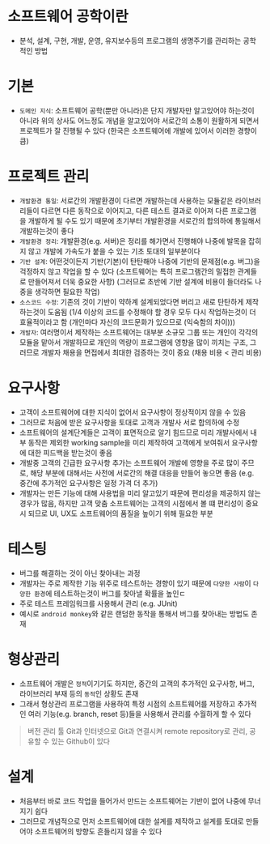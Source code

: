 # 소프트웨어 공학이란
- 분석, 설계, 구현, 개발, 운영, 유지보수등의 프로그램의 생명주기를 관리하는 공학적인 방법

# 기본
- `도메인 지식`: 소프트웨어 공학(뿐만 아니라)은 단지 개발자만 알고있어야 하는것이 아니라 위의 상사도 어느정도 개념을 알고있어야 서로간의 소통이 원활하게 되면서 프로젝트가 잘 진행될 수 있다 (한국은 소프트웨어에 개발에 있어서 이러한 경향이 큼)

# 프로젝트 관리
- `개발환경 통일`: 서로간의 개발환경이 다르면 개발하는데 사용하는 모듈같은 라이브러리들이 다르면 다른 동작으로 이어지고, 다른 테스트 결과로 이어져 다른 프로그램을 개발하게 될 수도 있기 때문에 
초기부터 개발환경을 서로간의 합의하에 통일해서 개발하는것이 좋다
- `개발환경 정리`: 개발환경(e.g. 서버)은 정리를 해가면서 진행해야 나중에 발목을 잡히지 않고 개발에 가속도가 붙을 수 있는 기초 토대의 일부분이다
- `기반 설계`: 어떤것이든지 기반(기본)이 탄탄해야 나중에 기반의 문제점(e.g. 버그)을 걱정하지 않고 작업을 할 수 있다 
(소프트웨어는 특히 프로그램간의 밀접한 관계들로 만들어져서 더욱 중요한 사항)
(그러므로 초반에 기반 설계에 비용이 들더라도 나중을 생각하면 필요한 작업)
- `소스코드 수정`: 기존의 것이 기반이 약하계 설계되었다면 버리고 새로 탄탄하게 제작하는것이 도움됨
 (1/4 이상의 코드를 수정해야 할 경우 모두 다시 작업하는것이 더 효율적이라고 함 (개인마다 자신의 코드문화가 있으므로 (익숙함의 차이)))
- `개발자`: 여러명이서 제작하는 소프트웨어는 대부분 소규모 그룹 또는 개인이 각각의 모듈을 맡아서 개발하므로 개인의 역량이
프로그램에 영향을 많이 끼치는 구조, 그러므로 개발자 채용을 면접에서 최대한 검증하는 것이 중요 (채용 비용 < 관리 비용)

# 요구사항
- 고객이 소프트웨어에 대한 지식이 없어서 요구사항이 정상적이지 않을 수 있음
- 그러므로 처음에 받은 요구사항을 토대로 고객과 개발사 서로 합의하에 수정
- 소프트웨어의 설계단계들은 고객이 표면적으로 알기 힘드므로 미리 개발사에서 내부 동작은 제외한 working sample을 미리 제작하여 고객에게 보여줘서 요구사항
에 대한 피드백을 받는것이 좋음
- 개발중 고객의 긴급한 요구사항 추가는 소프트웨어 개발에 영향을 주로 많이 주므로, 해당 부분에 대해서는 사전에 서로간의 
해결 대응을 만들어 놓으면 좋음 (e.g. 중간에 추가적인 요구사항은 일정 가격 더 추가)
- 개발자는 만든 기능에 대해 사용법을 미리 알고있기 때문에 편리성을 제공하지 않는 경우가 많음, 하지만 고객 맞춤 소프트웨어는 고객의 시점에서 
볼 떄 편리성이 중요시 되므로 UI, UX도 소프트웨어의 품질을 높이기 위해 필요한 부분


# 테스팅
- 버그를 해결하는 것이 아닌 찾아내는 과정
- 개발자는 주로 제작한 기능 위주로 테스트하는 경향이 있기 때문에 `다양한 사람`이 `다양한 환경`에 테스트하는것이 버그를 찾아낼 확률을 높인ㄷ
- 주로 테스트 프레임워크를 사용해서 관리 (e.g. JUnit)
- 예시로 `android monkey`와 같은 랜덤한 동작을 통해서 버그를 찾아내는 방법도 존재

# 형상관리
- 소프트웨어 개발은 `정적`이기기도 하지만, 중간의 고객의 추가적인 요구사항, 버그, 라이브러리 부재 등의 `동적`인 상황도 존재
- 그래서 형상관리 프로그램을 사용하여 특정 시점의 소프트웨어를 저장하고 추가적인 여러 기능(e.g. branch, reset 등)들을 사용해서
관리를 수월하게 할 수 있다
> 버전 관리 툴 Git과 인터넷으로 Git과 연결시켜 remote repository로 관리, 공유할 수 있는 Github이 있다  

# 설계
- 처음부터 바로 코드 작업을 들어가서 만드는 소프트웨어는 기반이 없어 나중에 무너지기 쉽다
- 그러므로 개념적으로 먼저 소프트웨어에 대한 설계를 제작하고 설계를 토대로 만들어야 소프트웨어의 방향도 흔들리지 않을 수 있다


 












